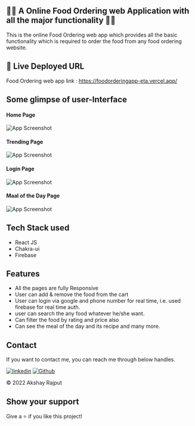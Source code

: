 
## 🧑‍🍳 A Online Food Ordering web Application with all the major functionality 🧑‍🍳

This is the online Food Ordering web app which provides all the basic functionality which is required to order the food from any food ordering website.
## 🔗 Live Deployed URL
Food Ordering web app link : https://foodorderingapp-eta.vercel.app/



## Some glimpse of user-Interface

#### Home Page

![App Screenshot](https://i.ibb.co/9svbRHM/Screenshot-259.png)



#### Trending Page

![App Screenshot](https://i.ibb.co/SVbgT92/Screenshot-260.png)



#### Login Page

![App Screenshot](https://i.ibb.co/qmK3wvK/Screenshot-261.png)



#### Maal of the Day Page

![App Screenshot](https://i.ibb.co/MD4KTmk/Screenshot-262.png)

## Tech Stack used

 - React JS
 - Chakra-ui
 - Firebase

 

## Features

- All the pages are fully Responsive
- User can add & remove the food from the cart
- User can login via google and phone number for real time, i.e. used firebase for real time auth.
- user can search the any food whatever he/she want.
- Can filter the food by rating and price also
- Can see the meal of the day and its recipe and many more. 



## Contact

If you want to contact me, you can reach me through below handles.

[![linkedin](https://img.shields.io/badge/Akshay_Rajput-0077B5?style=for-the-badge&logo=linkedin&logoColor=white)](https://www.linkedin.com/in/akshay-rajput-422794220/)
[![Github](https://img.shields.io/badge/Akshay_Rajput-20232A?style=for-the-badge&logo=Github&logoColor=white)](https://github.com/actuallyakshay)

© 2022 Akshay Rajput



## Show your support

Give a ⭐️ if you like this project!
